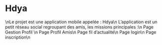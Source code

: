 # Hdya

\nLe projet est une application mobile appelée : Hdya\n
L’application est un petit réseau social regroupant des amis, les missions principales :\n
Page Gestion Profil \n
Page Profil Amis\n
Page fil d’actualité\n
Page login\n
Page inscription\n
 
